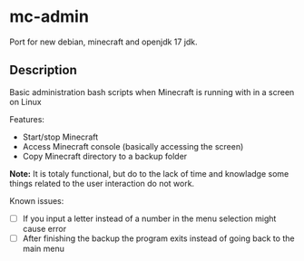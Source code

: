 # mc-admin

Port for new debian, minecraft and openjdk 17 jdk.

## Description
Basic administration bash scripts when Minecraft is running with in a screen on Linux

Features:
* Start/stop Minecraft
* Access Minecraft console (basically accessing the screen)
* Copy Minecraft directory to a backup folder

**Note:** It is totaly functional, but do to the lack of time and knowladge some things related to the user interaction do not work.

Known issues:
- [ ] If you input a letter instead of a number in the menu selection might cause error
- [ ] After finishing the backup the program exits instead of going back to the main menu
